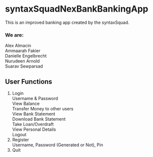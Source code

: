 # syntaxSquadNexBankBankingApp
This is an improved banking app created by the syntaxSquad. <br>
### We are:
Alex Almacin<br>
Ammaarah Fakier <br>
Danielle Engelbrecht<br>
Nurudeen Arnold<br>
Suarav Sewparsad<br>

## User Functions

1) Login <br>
    Username & Password <br>
       View Balance <br>
       Transfer Money to other users<br>
       View Bank Statement<br>
       Download Bank Statement<br>
       Take Loan/Overdraft<br>
       View Personal Details<br>
       Logout<br>
3) Register <br>
    Username, Password (Generated or Not), Pin
4) Quit
